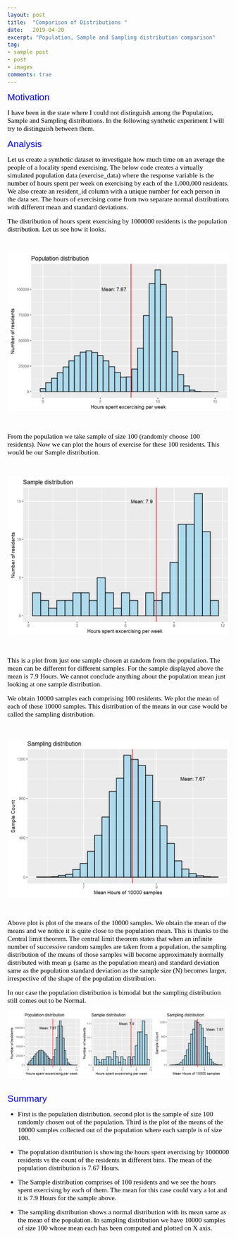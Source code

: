 ```yaml
---
layout: post
title:  "Comparison of Distributions "
date:   2019-04-20
excerpt: "Population, Sample and Sampling distribution comparison"
tag:
- sample post
- post
- images
comments: true
---
```


<span style="color:blue;  font-family: Helvetica;font-size:1.5em;">Motivation</span>

<span style="color:black; font-family: Tahoma;font-size:1.1em;">
I have been in the state where I could not distinguish among the Population, Sample and Sampling distributions. In the following synthetic experiment I will try to distinguish between them.</span>

<span style="color:blue;  font-family: Helvetica;font-size:1.5em;">Analysis</span>

<span style="color:black; font-family: Tahoma;font-size:1.1em;">Let us create a synthetic dataset to investigate how much time on an average the people of a locality spend exercising. The below code creates a virtually simulated population data (exercise_data) where the response variable is the number of hours spent per week on exercising by each of the 1,000,000 residents. We also create an resident_id column with a unique number for each person in the data set. The hours of exercising come from two separate normal distributions with different mean and standard deviations.</span>

<span style="color:black; font-family: Tahoma;font-size:1.1em;">The distribution of hours spent exercising by 1000000 residents is the population distribution. Let us see how it looks.</span>

<br>
<p align="center">
  <img src="../imgs/population_distributions.PNG">
</p>
<br>


<span style="color:black; font-family: Tahoma;font-size:1.1em;">From the population we take sample of size 100 (randomly choose 100 residents). Now we can plot the hours of exercise for these 100 residents. This would be our Sample distribution.</span>



<br>
<p align="center">
  <img src="../imgs/sample_distributions.PNG">
</p>
<br>

<span style="color:black; font-family: Tahoma;font-size:1.1em;">This is a plot from just one sample chosen at random from the population. The mean can be different for different samples. For the sample displayed above the mean is 7.9 Hours. We cannot conclude anything about the population mean just looking at one sample distribution.</span>



<span style="color:black; font-family: Tahoma;font-size:1.1em;">We obtain 10000 samples each comprising 100 residents. We plot the mean of each of these 10000 samples. This distribution of the means in our case would be called the sampling distribution.</span>

<br>
<p align="center">
  <img src="../imgs/sampling_distributions.PNG">
</p>
<br>

<span style="color:black; font-family: Tahoma;font-size:1.1em;">Above plot is plot of the means of the 10000 samples. We obtain the mean of the means and we notice it is quite close to the population mean. This is thanks to the Central limit theorem. The central limit theorem states that when an infinite number of successive random samples are taken from a population, the sampling distribution of the means of those samples will become approximately normally distributed with mean μ (same as the population mean) and standard deviation same as the population standard deviation as the sample size (N) becomes larger, irrespective of the shape of the population distribution.</span>

<span style="color:black; font-family: Tahoma;font-size:1.1em;">In our case the population distribution is bimodal but the sampling distribution still comes out to be Normal.</span>
<br>
<p align="center">
  <img src="../imgs/distributions_comparisons.PNG">
</p>
<br>
<span style="color:blue;  font-family: Helvetica;font-size:1.5em;">Summary</span>

- <span style="color:black; font-family: Tahoma;font-size:1.1em;">First is the population distribution, second plot is the sample of size 100 randomly chosen out of the population. Third is the plot of the means of the 10000 samples collected out of the population where each sample is of size 100.</span>


- <span style="color:black; font-family: Tahoma;font-size:1.1em;">The population distribution is showing the hours spent exercising by 1000000 residents vs the count of the residents in different bins. The mean of the population distribution is 7.67 Hours.</span>


- <span style="color:black; font-family: Tahoma;font-size:1.1em;">The Sample distribution comprises of 100 residents and we see the hours spent exercising by each of them. The mean for this case could vary a lot and it is 7.9 Hours for the sample above.</span>


- <span style="color:black; font-family: Tahoma;font-size:1.1em;">The sampling distribution shows a normal distribution with its mean same as the mean of the population. In sampling distribution we have 10000 samples of size 100 whose mean each has been computed and plotted on X axis.</span>
